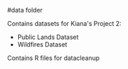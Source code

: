 #data folder

Contains datasets for Kiana's Project 2:
- Public Lands Dataset
- Wildfires Dataset

Contains R files for datacleanup
